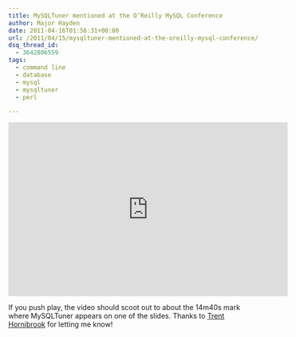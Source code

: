 ```yaml
---
title: MySQLTuner mentioned at the O’Reilly MySQL Conference
author: Major Hayden
date: 2011-04-16T01:56:31+00:00
url: /2011/04/15/mysqltuner-mentioned-at-the-oreilly-mysql-conference/
dsq_thread_id:
  - 3642806559
tags:
  - command line
  - database
  - mysql
  - mysqltuner
  - perl

---
```

<iframe title="YouTube video player" width="560" height="349" src="http://www.youtube.com/embed/L1V5T5rknq0?rel=0#t=14m40s" frameborder="0" allowfullscreen></iframe>

If you push play, the video should scoot out to about the 14m40s mark where MySQLTuner appears on one of the slides. Thanks to [Trent Hornibrook][1] for letting me know!

 [1]: http://twitter.com/#!/trenthornibrook